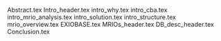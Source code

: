Abstract.tex
Intro_header.tex
intro_why.tex
intro_cba.tex
intro_mrio_analysis.tex
intro_solution.tex
intro_structure.tex
mrio_overview.tex
EXIOBASE.tex
MRIOs_header.tex
DB_desc_header.tex
Conclusion.tex